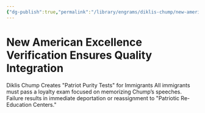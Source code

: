 ```yaml
---
{"dg-publish":true,"permalink":"/library/engrams/diklis-chump/new-american-excellence-verification-ensures-quality-integration/","tags":["DC/Racism"]}
---
```


# New American Excellence Verification Ensures Quality Integration
Diklis Chump Creates "Patriot Purity Tests" for Immigrants
All immigrants must pass a loyalty exam focused on memorizing Chump’s speeches.  
Failure results in immediate deportation or reassignment to "Patriotic Re-Education Centers."
